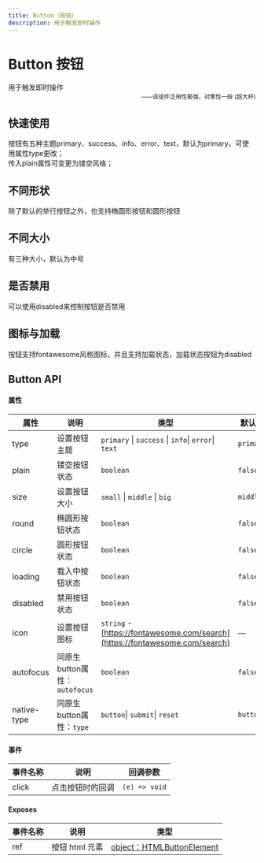 ```yaml
---
title: Button（按钮）
description: 用于触发即时操作
---
```


# Button 按钮

用于触发即时操作
<small style="color: var(--utp-color-primary);text-align:right;display:block;">——该组件泛用性极强，对策性一般 (超大杯)</small>

## 快速使用

按钮有五种主题primary、success、info、error、text，默认为primary，可使用属性type更改；  
传入plain属性可变更为镂空风格；
<preview path="../demo/UtpButton/Basic.vue" title="快速使用" description=""></preview>

## 不同形状

除了默认的举行按钮之外，也支持椭圆形按钮和圆形按钮
<preview path="../demo/UtpButton/Shape.vue" title="不同形状" description=""></preview>

## 不同大小

有三种大小，默认为中号
<preview path="../demo/UtpButton/Size.vue" title="不同大小" description=""></preview>

## 是否禁用

可以使用disabled来控制按钮是否禁用
<preview path="../demo/UtpButton/Disabled.vue" title="禁用" description=""></preview>

## 图标与加载

按钮支持fontawesome风格图标，并且支持加载状态，加载状态按钮为disabled
<preview path="../demo/UtpButton/Icon.vue" title="图标与加载" description=""></preview>

## Button API

#### 属性

| 属性        | 说明                          | 类型                                                                        | 默认值    |
| ----------- | ----------------------------- | --------------------------------------------------------------------------- | --------- |
| type        | 设置按钮主题                  | `primary` \| `success` \| `info`\| `error`\| `text`                         | `primary` |
| plain       | 镂空按钮状态                  | `boolean`                                                                   | `false`   |
| size        | 设置按钮大小                  | `small` \| `middle` \| `big`                                                | `middle`  |
| round       | 椭圆形按钮状态                | `boolean`                                                                   | `false`   |
| circle      | 圆形按钮状态                  | `boolean`                                                                   | `false`   |
| loading     | 载入中按钮状态                | `boolean`                                                                   | `false`   |
| disabled    | 禁用按钮状态                  | `boolean`                                                                   | `false`   |
| icon        | 设置按钮图标                  | `string` - [https://fontawesome.com/search](https://fontawesome.com/search) | —         |
| autofocus   | 同原生button属性：`autofocus` | `boolean`                                                                   | `false`   |
| native-type | 同原生button属性：`type`      | `button`\| `submit`\| `reset`                                               | `button`  |

#### 事件

| 事件名称 | 说明             | 回调参数      |
| -------- | ---------------- | ------------- |
| click    | 点击按钮时的回调 | `(e) => void` |

#### Exposes

| 事件名称 | 说明           | 类型                                                                                            |
| -------- | -------------- | ----------------------------------------------------------------------------------------------- |
| ref      | 按钮 html 元素 | [object：HTMLButtonElement](https://developer.mozilla.org/zh-CN/docs/Web/API/HTMLButtonElement) |
